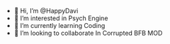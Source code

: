 - 👋 Hi, I’m @HappyDavi
- 👀 I’m interested in Psych Engine
- 🌱 I’m currently learning Coding
- 💞️ I’m looking to collaborate In Corrupted BFB MOD
<!---
DaviGamerDias12/HappyDavi is a ✨ special ✨ repository because its `README.md` (this file) appears on your GitHub profile.
You can click the Preview link to take a look at your changes.
--->
